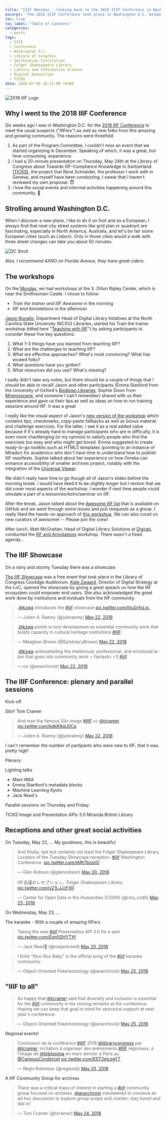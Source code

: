 ```yaml
---
title: "IIIF Omnibus - looking back to the 2018 IIIF Conference in Washington D.C."
excerpt: "The 2018 IIIF Conference took place in Washington D.C. between May 21 and 25. It was co-hosted by the Library of Congress, the Simthsonian Institution, and the Folger Shakespeare Library. In this blogpost are listed some of my best highlights of the conference."
toc: true
toc_label: "Table of Contents"
categories:
  - posts
tags:
  - IIIF
  - Conference
  - Washington D.C.
  - Library of Congress
  - Smithsonian Institution
  - Folger Shakespeare Library
  - Library and Information Science
  - Digital Humanities
  - TICKS
date: 2018-07-06 16:15:00 +0100
---
```


![2018 IIIF Logo][2018iiif]

## Why I went to the 2018 IIIF Conference

Six weeks ago I was in Washington D.C. for the [2018 IIIF Conference][2018-iiif] to meet the usual suspects ("IIIFers") as well as new folks from this amazing and growing community. The reasons were threefold:

1. As part of the Program Committee, I couldn't miss an event that we started organizing in December. Speaking of which, it was a great, but time-consuming, experience. 
2. I had a 20-minute presentation on Thursday, May 24th at the Library of Congress about Towards IIIF-Compliance Knowledge in Switzerland [(TICKS)][ticks-rg], the project that René Schneider, the professor I work with in Geneva, and myself have been conducting. I swear that I haven't reviewed my own proposal. :innocent:
3. I love the social events and informal activities happening around this community. :beers: 

## Strolling around Washington D.C.

When I discover a new place, I like to do it on foot and as a European, I always find that neat city street systems like grid plan or quadrant are fascinating, especially in North America, Australia, and let's be fair some European cities (such as Lisbon). Only in those cities would a walk with three street changes can take you about 50 minutes.

![DC Stroll][dc-stroll]

_Also, I recommend AXNO on Florida Avenue, they have great ciders._  

## The workshops

On the [Monday][2018-monday], we had workshops at the S. Dillon Ripley Center, which is near the Smithsonian Castle. I chose to follow:

- *Train the trainer and IIIF Awesome* in the morning 
- *IIIF and Annotations* in the afternoon

[Jason Ronallo][ronallo], Department Head of Digital Library Initatives at the North Carolina State University (NCSU) Libraries, started his Train the trainer workshop (titled here "[Teaching with IIIF][ronallo-teaching]") by asking participants to consider these five key questions:

1. What 1-3 things have you learned from teaching IIIF?
2. What are the challenges to teaching IIIF?
3. What are effective approaches? What's most convincing? What has wowed folks?
4. What questions have you gotten?
5. What resources did you use? What's missing?

I sadly didn't take any notes, but there should be a couple of things that I should be able to recall! Jason and other participants (Emma Stanford from the University of Oxford's [Bodleian Libraries][digital-bod], Sophie Dixon from [Mnemoscene][mnemo], and someone I can't remember) shared with us their experience and gave us their tips as well as ideas on how to run training sessions around IIIF. It was a great 

I really like the visual aspect of Jason's [new version of the workshop][ronallo-workshop] which contains tips, checkmarks, copy-paste fallbacks as well as bonus material and challenge exercices. For the latter, I see it as a real added value because if it's already hard to manage participants who are in difficulty, it is even more chanllenging (in my opinion) to satisfy people who find the exercises too easy and who might get bored. Emma suggested to create ready-to-go toolkits such as HTML5 templates (pointing to an instance of Mirador) for academics who don't have time to understand how to publish IIIF manifests. Sophie talked about her experience on how Omeka can enhance accessibility of smaller archives project, notably with the integration of the [Universal Viewer][uv].

We didn't really have time to go though all of Jason's slides before the morning break. I would have liked it to be slightly longer but I reckon that we did cover most aspects of the workshop. I wonder if next time people could simulate a part of a lesson/worksho/seminar on IIIF.

After the break, Jason talked about the [Awesome IIIF list][awesome-iiif] that is available on GitHub and we went through some issues and pull resquests as a group. I really liked the hands-on approach of [this workshop][ronallo-awesome]. We can also count on new curators of awesome! -- Please join the crew!

After lunch, Matt McGrattan, Head of Digital Library Solutions at [Digirati][digirati], conducted the [IIIF and Annotations][matt-anno] workshop. There wasn't a fixed agenda...

## The IIIF Showcase

On a rainy and stormy Tuesday there was a showcase. 

[The IIIF Showcase][2018-tuesday] was a free event that took place in the Library of Congress Coolidge Auditorium. [Kate Zwaard][kzwa], Director of Digital Strategy at the LoC, opened the showcase by giving a great speach on how the IIIF ecosystem could empower end users. She also acknowledged the great work done by institutions and inviduals from the IIIF community.

<blockquote class="twitter-tweet" data-lang="en"><p lang="en" dir="ltr">.<a href="https://twitter.com/kzwa?ref_src=twsrc%5Etfw">@kzwa</a> introduces the <a href="https://twitter.com/hashtag/iiif?src=hash&amp;ref_src=twsrc%5Etfw">#iiif</a> showcase <a href="https://t.co/hIuGrfoLvL">pic.twitter.com/hIuGrfoLvL</a></p>&mdash; Julien A. Raemy (@julsraemy) <a href="https://twitter.com/julsraemy/status/998927548959555584?ref_src=twsrc%5Etfw">May 22, 2018</a></blockquote>
<script async src="https://platform.twitter.com/widgets.js" charset="utf-8"></script>

<blockquote class="twitter-tweet" data-lang="en"><p lang="en" dir="ltr">.<a href="https://twitter.com/kzwa?ref_src=twsrc%5Etfw">@kzwa</a> points to tool development as essential community work that builds capacity in cultural heritage institutions <a href="https://twitter.com/hashtag/IIIF?src=hash&amp;ref_src=twsrc%5Etfw">#IIIF</a></p>&mdash; Meaghan Brown (@EpistolaryBrown) <a href="https://twitter.com/EpistolaryBrown/status/998928558641868800?ref_src=twsrc%5Etfw">May 22, 2018</a></blockquote>
<script async src="https://platform.twitter.com/widgets.js" charset="utf-8"></script>

<blockquote class="twitter-tweet" data-lang="en"><p lang="en" dir="ltr">.<a href="https://twitter.com/kzwa?ref_src=twsrc%5Etfw">@kzwa</a> acknowleding the intellectual, professional, and emotional labor that goes into community work = fantastic &lt;3 <a href="https://twitter.com/hashtag/iiif?src=hash&amp;ref_src=twsrc%5Etfw">#iiif</a></p>&mdash; oo (@anarchivist) <a href="https://twitter.com/anarchivist/status/998928831712055296?ref_src=twsrc%5Etfw">May 22, 2018</a></blockquote>
<script async src="https://platform.twitter.com/widgets.js" charset="utf-8"></script>

## The IIIF Conference: plenary and parallel sessions

Kick-off

Silo!! Tom Cramer

<blockquote class="twitter-tweet" data-lang="en"><p lang="en" dir="ltr">And now the famous Silo image <a href="https://twitter.com/hashtag/IIIF?src=hash&amp;ref_src=twsrc%5Etfw">#IIIF</a> cc <a href="https://twitter.com/tcramer?ref_src=twsrc%5Etfw">@tcramer</a> <a href="https://t.co/kdkK8qU0Ca">pic.twitter.com/kdkK8qU0Ca</a></p>&mdash; Julien A. Raemy (@julsraemy) <a href="https://twitter.com/julsraemy/status/998930211537383424?ref_src=twsrc%5Etfw">May 22, 2018</a></blockquote>
<script async src="https://platform.twitter.com/widgets.js" charset="utf-8"></script>



I can't remember the number of partipants who were new to IIIF, that it was pretty high!

Plenary: 

Lighting talks
 - Marii WAX
 - Emma Stanford's metadata blocks
 - Machine Learning Kyoto
 - Jack Reed's

Parallel sessions on Thursday and Friday:

TICKS
Image and Presentation APIs 3.0
Miranda
British Library


## Receptions and other great social activities

On Tuesday, May 22, ... My goodness, this is beautiful

<blockquote class="twitter-tweet" data-lang="en"><p lang="en" dir="ltr">And finally, last but certainly not least the Folger Shakespeare Library. Location of the Tuesday Showcase reception. <a href="https://twitter.com/hashtag/iiif?src=hash&amp;ref_src=twsrc%5Etfw">#iiif</a> Washington Conference. <a href="https://t.co/IARt7bzshD">pic.twitter.com/IARt7bzshD</a></p>&mdash; Glen Robson (@glenrobson) <a href="https://twitter.com/glenrobson/status/998303611858903040?ref_src=twsrc%5Etfw">May 20, 2018</a></blockquote>
<script async src="https://platform.twitter.com/widgets.js" charset="utf-8"></script>

<blockquote class="twitter-tweet" data-lang="en"><p lang="ja" dir="ltr">IIIF会議のレセプション。Folger Shakespeare Library. <a href="https://t.co/yZ1LJJcFX0">pic.twitter.com/yZ1LJJcFX0</a></p>&mdash; Center for Open Data in the Humanities (CODH) (@rois_codh) <a href="https://twitter.com/rois_codh/status/999179543574470656?ref_src=twsrc%5Etfw">May 23, 2018</a></blockquote>
<script async src="https://platform.twitter.com/widgets.js" charset="utf-8"></script>


On Wednesday, May 23, ...

The karaoke - With a couple of amazing IIIFers

<blockquote class="twitter-tweet" data-lang="en"><p lang="en" dir="ltr">Taking the new <a href="https://twitter.com/hashtag/iiif?src=hash&amp;ref_src=twsrc%5Etfw">#iiif</a> Presentation API 3.0 for a spin <a href="https://t.co/Eqn5SHYTXf">pic.twitter.com/Eqn5SHYTXf</a></p>&mdash; Jack Reed🐧 (@mejackreed) <a href="https://twitter.com/mejackreed/status/999849102807617536?ref_src=twsrc%5Etfw">May 25, 2018</a></blockquote>
<script async src="https://platform.twitter.com/widgets.js" charset="utf-8"></script>


<blockquote class="twitter-tweet" data-lang="en"><p lang="en" dir="ltr">I think “IIIce IIIce Baby” is the official song of the <a href="https://twitter.com/hashtag/iiif?src=hash&amp;ref_src=twsrc%5Etfw">#iiif</a> karaoke community.</p>&mdash; Object-Oriented Pokémontology (@anarchivist) <a href="https://twitter.com/anarchivist/status/999839801712013312?ref_src=twsrc%5Etfw">May 25, 2018</a></blockquote>
<script async src="https://platform.twitter.com/widgets.js" charset="utf-8"></script>


## "IIIF to all"

 <blockquote class="twitter-tweet" data-lang="en"><p lang="en" dir="ltr">So happy that <a href="https://twitter.com/tcramer?ref_src=twsrc%5Etfw">@tcramer</a> said that diversity and inclusion is essential for the <a href="https://twitter.com/hashtag/iiif?src=hash&amp;ref_src=twsrc%5Etfw">#iiif</a> community in his closing remarks at the conference. Hoping we can keep that goal in mind for structural support at next year&#39;s conference.</p>&mdash; Object-Oriented Pokémontology (@anarchivist) <a href="https://twitter.com/anarchivist/status/1000113372380135424?ref_src=twsrc%5Etfw">May 25, 2018</a></blockquote>
<script async src="https://platform.twitter.com/widgets.js" charset="utf-8"></script>

Regional events! 

<blockquote class="twitter-tweet" data-lang="en"><p lang="fr" dir="ltr">Conclusion de la conférence <a href="https://twitter.com/hashtag/IIIF?src=hash&amp;ref_src=twsrc%5Etfw">#IIIF</a> 2018 <a href="https://twitter.com/librarycongress?ref_src=twsrc%5Etfw">@librarycongress</a> par <a href="https://twitter.com/tcramer?ref_src=twsrc%5Etfw">@tcramer</a>, incitation à organiser des événements <a href="https://twitter.com/hashtag/IIIF?src=hash&amp;ref_src=twsrc%5Etfw">#IIIF</a> régionaux, à l&#39;image de <a href="https://twitter.com/biblissima?ref_src=twsrc%5Etfw">@biblissima</a> en mars dernier à Paris au <a href="https://twitter.com/CampusCondorcet?ref_src=twsrc%5Etfw">@CampusCondorcet</a> <a href="https://t.co/EST2mLeeYT">pic.twitter.com/EST2mLeeYT</a></p>&mdash; Régis Robineau (@regisrob) <a href="https://twitter.com/regisrob/status/1000058783320694786?ref_src=twsrc%5Etfw">May 25, 2018</a></blockquote>
<script async src="https://platform.twitter.com/widgets.js" charset="utf-8"></script>

A IIIF Community Group for archives

<blockquote class="twitter-tweet" data-lang="en"><p lang="en" dir="ltr">There was a critical mass of interest in starting a <a href="https://twitter.com/hashtag/iiif?src=hash&amp;ref_src=twsrc%5Etfw">#iiif</a> community group focused on archives. <a href="https://twitter.com/anarchivist?ref_src=twsrc%5Etfw">@anarchivist</a> volunteered to convene an ad hoc discussion to explore group scope and charter; stay tuned and dial in!</p>&mdash; Tom Cramer (@tcramer) <a href="https://twitter.com/tcramer/status/999746656471060480?ref_src=twsrc%5Etfw">May 24, 2018</a></blockquote>
<script async src="https://platform.twitter.com/widgets.js" charset="utf-8"></script>


[2018iiif]: https://julsraemy.github.io/assets/images/2018iiif.png
[dc-stroll]: https://julsraemy.github.io/assets/images/dc-stroll.png
[digirati]: https://digirati.com/
[digital-bod]: http://digital.bodleian.ox.ac.uk/
[matt-anno]: https://mattmcgrattan.github.io/Washington%20Annotation%20Workshop/
[mnemo]: http://mnemoscene.io/
[2018-iiif]: http://iiif.io/event/2018/washington/
[2018-monday]: http://iiif.io/event/2018/washington-workshops/
[2018-tuesday]: http://iiif.io/event/2018/washington/tuesday/
[2018-wed]: http://iiif.io/event/2018/washington/wednesday/
[2018-thursday]: http://iiif.io/event/2018/washington/thursday/
[2018-friday]: http://iiif.io/event/2018/washington/friday/
[2018-presentations]: https://drive.google.com/drive/u/0/folders/181NSHhuH1SiChi-xLA6sQyVQ9QNCNHb_
[ticks-rg]: https://www.researchgate.net/project/Towards-IIIF-Compliance-Knowledge-in-Switzerland-TICKS
[ticks-zenodo]: https://doi.org/10.5281/zenodo.1252083 
[canvas-panel]: https://canvas-panel.digirati.com/#/
[ronallo]: http://ronallo.com/
[ronallo-teaching]: https://ronallo.com/presentations/teaching-iiif-conf-2018/ 
[ronallo-awesome]: https://ronallo.com/presentations/awesome-iiif-conf-2018/
[ronallo-showcase]: https://ronallo.com/presentations/showcase-iiif-conf-2018/
[ronallo-workshop]: http://ronallo.com/iiif-workshop-new/
[awesome-iiif]: https://github.com/IIIF/awesome-iiif
[kzwa]: https://twitter.com/kzwa
[uv]: http://universalviewer.io/
[wax]: http://marii.info/projects/wax